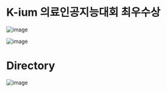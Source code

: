 # K-ium 의료인공지능대회 최우수상
![image](https://github.com/KSI000321/Kium-/assets/122200920/88437285-e3a0-4941-a61b-82a9273490e1)


![image](https://github.com/KSI000321/Kium-/assets/122200920/33e3f2c8-6852-4fc4-bf0f-992f4102e7e8)

# Directory
![image](https://github.com/KSI000321/Kium-/assets/122200920/e2e8dd52-49d7-417d-a05f-1eb93e305d90)
